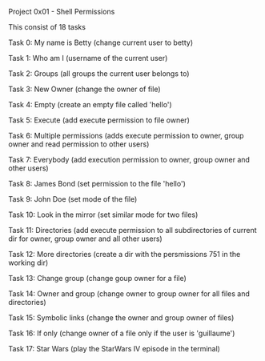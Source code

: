 Project 0x01 - Shell Permissions

This consist of 18 tasks

Task 0: My name is Betty (change current user to betty)

Task 1: Who am I (username of the current user)

Task 2: Groups (all groups the current user belongs to)

Task 3: New Owner (change the owner of file)

Task 4: Empty (create an empty file called 'hello')

Task 5: Execute (add execute permission to file owner)

Task 6: Multiple permissions (adds execute permission to owner, group owner and read permission to other users)

Task 7: Everybody (add execution permission to owner, group owner and other users)

Task 8: James Bond (set permission to the file 'hello')

Task 9: John Doe (set mode of the file)

Task 10: Look in the mirror (set similar mode for two files)

Task 11: Directories (add execute permission to all subdirectories of current dir for owner, group owner and all other users)

Task 12: More directories (create a dir with the persmissions 751 in the working dir)

Task 13: Change group (change goup owner for a file)

Task 14: Owner and group (change owner to group owner for all files and directories)

Task 15: Symbolic links (change the owner and group owner of files)

Task 16: If only (change owner of a file only if the user is 'guillaume')

Task 17: Star Wars (play the StarWars IV episode in the terminal)

